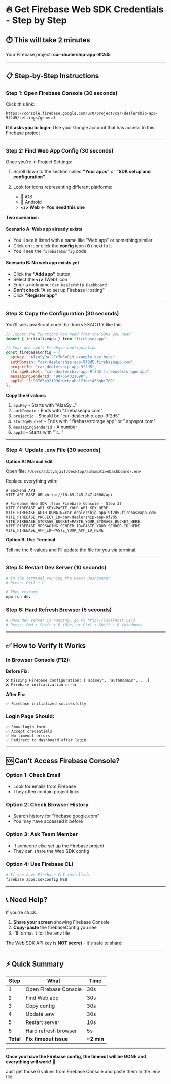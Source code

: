# 🔥 Get Firebase Web SDK Credentials - Step by Step

## ⏱️ This will take 2 minutes

Your Firebase project: **car-dealership-app-9f2d5**

---

## 📋 Step-by-Step Instructions

### Step 1: Open Firebase Console (30 seconds)

Click this link:
```
https://console.firebase.google.com/u/0/project/car-dealership-app-9f2d5/settings/general
```

**If it asks you to login:** Use your Google account that has access to this Firebase project

---

### Step 2: Find Web App Config (30 seconds)

Once you're in Project Settings:

1. Scroll down to the section called **"Your apps"** or **"SDK setup and configuration"**

2. Look for icons representing different platforms:
   - 📱 iOS
   - 🤖 Android  
   - **</> Web** ← **You need this one**

**Two scenarios:**

#### Scenario A: Web app already exists
- You'll see it listed with a name like "Web app" or something similar
- Click on it or click the **config** icon (⚙️) next to it
- You'll see the `firebaseConfig` code

#### Scenario B: No web app exists yet
- Click the **"Add app"** button
- Select the **</>** (Web) icon
- Enter a nickname: `Car Dealership Dashboard`
- **Don't check** "Also set up Firebase Hosting"
- Click **"Register app"**

---

### Step 3: Copy the Configuration (30 seconds)

You'll see JavaScript code that looks EXACTLY like this:

```javascript
// Import the functions you need from the SDKs you need
import { initializeApp } from "firebase/app";

// Your web app's Firebase configuration
const firebaseConfig = {
  apiKey: "AIzaSyDa_2Fx7K3m8L9_example_key_here",
  authDomain: "car-dealership-app-9f2d5.firebaseapp.com",
  projectId: "car-dealership-app-9f2d5",
  storageBucket: "car-dealership-app-9f2d5.firebasestorage.app",
  messagingSenderId: "987654321098",
  appId: "1:987654321098:web:abc123def456ghi789"
};
```

**Copy the 6 values:**
1. `apiKey` - Starts with "AIzaSy..."
2. `authDomain` - Ends with ".firebaseapp.com"
3. `projectId` - Should be "car-dealership-app-9f2d5"
4. `storageBucket` - Ends with ".firebasestorage.app" or ".appspot.com"
5. `messagingSenderId` - A number
6. `appId` - Starts with "1:..."

---

### Step 4: Update .env File (30 seconds)

**Option A: Manual Edit**

Open file: `/Users/adityajaif/Desktop/automotiveDashboard/.env`

Replace everything with:

```env
# Backend API
VITE_API_BASE_URL=http://10.69.245.247:4000/api

# Firebase Web SDK (from Firebase Console - Step 3)
VITE_FIREBASE_API_KEY=PASTE_YOUR_API_KEY_HERE
VITE_FIREBASE_AUTH_DOMAIN=car-dealership-app-9f2d5.firebaseapp.com
VITE_FIREBASE_PROJECT_ID=car-dealership-app-9f2d5
VITE_FIREBASE_STORAGE_BUCKET=PASTE_YOUR_STORAGE_BUCKET_HERE
VITE_FIREBASE_MESSAGING_SENDER_ID=PASTE_YOUR_SENDER_ID_HERE
VITE_FIREBASE_APP_ID=PASTE_YOUR_APP_ID_HERE
```

**Option B: Use Terminal**

Tell me the 6 values and I'll update the file for you via terminal.

---

### Step 5: Restart Dev Server (10 seconds)

```bash
# In the terminal running the React Dashboard:
# Press: Ctrl + C

# Then restart:
npm run dev
```

### Step 6: Hard Refresh Browser (5 seconds)

```bash
# Once dev server is running, go to http://localhost:5173
# Press: Cmd + Shift + R (Mac) or Ctrl + Shift + R (Windows)
```

---

## ✅ How to Verify It Works

### In Browser Console (F12):

**Before Fix:**
```
❌ Missing Firebase configuration: ['apiKey', 'authDomain', ...]
❌ Firebase initialization error
```

**After Fix:**
```
✅ Firebase initialized successfully
```

### Login Page Should:
```
✅ Show login form
✅ Accept credentials
✅ No timeout errors
✅ Redirect to dashboard after login
```

---

## 🆘 Can't Access Firebase Console?

### Option 1: Check Email
- Look for emails from Firebase
- They often contain project links

### Option 2: Check Browser History
- Search history for "firebase.google.com"
- You may have accessed it before

### Option 3: Ask Team Member
- If someone else set up the Firebase project
- They can share the Web SDK config

### Option 4: Use Firebase CLI
```bash
# If you have Firebase CLI installed:
firebase apps:sdkconfig WEB
```

---

## 📞 Need Help?

If you're stuck:

1. **Share your screen** showing Firebase Console
2. **Copy-paste** the firebaseConfig you see
3. I'll format it for the .env file

The Web SDK API key is **NOT secret** - it's safe to share!

---

## ⚡ Quick Summary

| Step | What | Time |
|------|------|------|
| 1 | Open Firebase Console | 30s |
| 2 | Find Web app | 30s |
| 3 | Copy config | 30s |
| 4 | Update .env | 30s |
| 5 | Restart server | 10s |
| 6 | Hard refresh browser | 5s |
| **Total** | **Fix timeout issue** | **~2 min** |

---

**Once you have the Firebase config, the timeout will be GONE and everything will work!** 🚀

Just get those 6 values from Firebase Console and paste them in the .env file!

